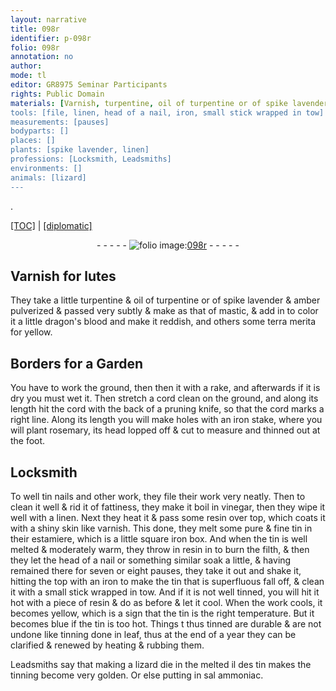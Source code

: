 ```yaml
---
layout: narrative
title: 098r
identifier: p-098r
folio: 098r
annotation: no
author:
mode: tl
editor: GR8975 Seminar Participants
rights: Public Domain
materials: [Varnish, turpentine, oil of turpentine or of spike lavender, amber pulverized, mastic, dragon's blood, terra merita, wet, iron, tin, vinegar, linen, resin, varnish, pure & fine tin, estamiere, tow, tinned, tinning done in leaf, tinning, sal ammoniac]
tools: [file, linen, head of a nail, iron, small stick wrapped in tow]
measurements: [pauses]
bodyparts: []
places: []
plants: [spike lavender, linen]
professions: [Locksmith, Leadsmiths]
environments: []
animals: [lizard]
---
```


.<p><a href="{{ site.baseurl }}/translation/">[TOC]</a> | <a href="{{ site.baseurl }}/texts/p-098r_tc/" target="_blank">[diplomatic]</a></p><div class="folio" align="center">- - - - - <a href="http://gallica.bnf.fr/ark:/12148/btv1b10500001g/f201.image" target="_blank"><img src="https://cu-mkp.github.io/2017-workshop-edition/assets/photo-icon.png" alt="folio image: " style="display:inline-block; margin-bottom:-3px;"/>098r</a> - - - - - </div>  
  

## <span class="m">Varnish</span> for lutes

 
They take a little <span class="m">turpentine</span> & <span class="m">oil of turpentine or of <span class="pa">spike lavender</span></span> & <span class="m">amber pulverized</span> & passed very subtly & make as that of <span class="m">mastic</span>, & add in to color it a little <span class="m">dragon's blood</span> and make it reddish, and others some <span class="m">terra merita</span> for yellow.
 
 
  

## Borders for a Garden

 
You have to work the ground, then then it with a rake, and afterwards if it is dry you must <span class="m">wet</span> it. Then stretch a cord clean on the ground, and along its length hit the cord with the back of a pruning knife, so that the cord marks a right line. Along its length you will make holes with an <span class="m">iron</span> stake, where you will plant rosemary, its head lopped off & cut to measure and thinned out at the foot.
 
 
  

## <span class="pro">Locksmith</span>

 
To well <span class="m">tin</span> nails and other work, they <span class="tl">file</span> their work very neatly. Then to clean it well & rid it of fattiness, they make it boil in <span class="m">vinegar</span>, then they wipe it well with a <span class="tl"><span class="m"><span class="pa">linen</span></span></span>. Next they heat it & pass some <span class="m">resin</span> over top, which coats it with a shiny skin like <span class="m">varnish</span>. This done, they melt some <span class="m">pure & fine tin</span> in their <span class="m">estamiere</span>, which is a little square <span class="m">iron</span> box. And when the <span class="m">tin</span> is well melted & moderately warm, they throw in <span class="m">resin</span> in to burn the filth, & then they let the <span class="tl">head of a nail</span> or something similar soak a little, & having remained there for seven or eight <span class="ms"><span class="tmp">pauses</span></span>, they take it out and shake it, hitting the top with an <span class="tl"><span class="m">iron</span></span> to make the <span class="m">tin</span> that is superfluous fall off, & clean it with a <span class="tl">small stick wrapped in <span class="m">tow</span></span>. And if it is not well <span class="m">tinned</span>, you will hit it hot with a piece of <span class="m">resin</span> & do as before & let it cool. When the work cools, it becomes yellow, which is a sign that the <span class="m">tin</span> is the right temperature. But it becomes blue if the <span class="m">tin</span> is too hot. Things <span class="del">t</span> thus <span class="m">tinned</span> are durable & are not undone like <span class="m">tinning done in leaf</span>, thus at the end of a <span class="tmp">year</span> they can be clarified & renewed by heating & rubbing them.
 
<span class="pro">Leadsmiths</span> say that making a <span class="al">lizard</span> die in the melted <span class="del">il des</span> <span class="m">tin</span> makes the <span class="m">tinning</span> become very golden. Or else putting in <span class="m">sal ammoniac</span>.
 
